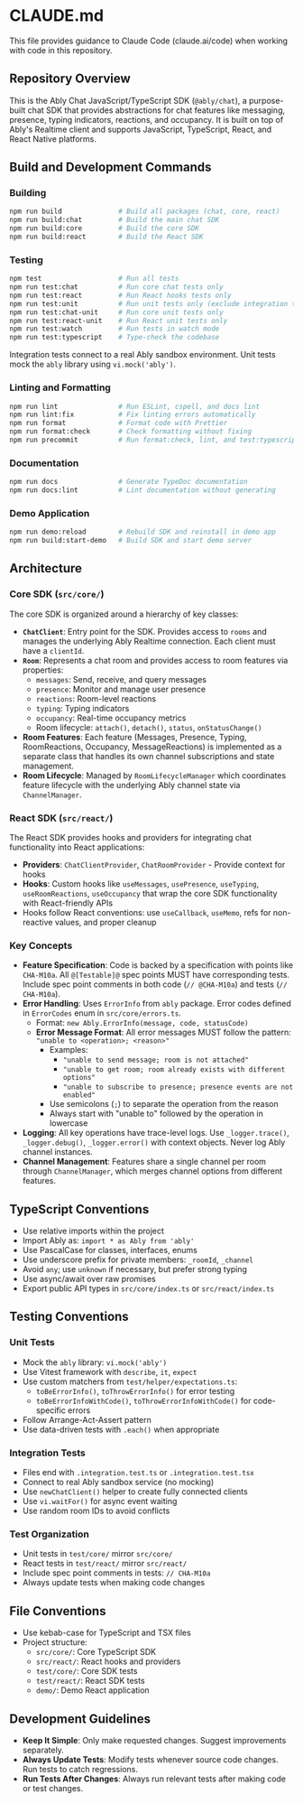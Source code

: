 # CLAUDE.md

This file provides guidance to Claude Code (claude.ai/code) when working with code in this repository.

## Repository Overview

This is the Ably Chat JavaScript/TypeScript SDK (`@ably/chat`), a purpose-built chat SDK that provides abstractions for chat features like messaging, presence, typing indicators, reactions, and occupancy. It is built on top of Ably's Realtime client and supports JavaScript, TypeScript, React, and React Native platforms.

## Build and Development Commands

### Building
```bash
npm run build              # Build all packages (chat, core, react)
npm run build:chat         # Build the main chat SDK
npm run build:core         # Build the core SDK
npm run build:react        # Build the React SDK
```

### Testing
```bash
npm test                   # Run all tests
npm run test:chat          # Run core chat tests only
npm run test:react         # Run React hooks tests only
npm run test:unit          # Run unit tests only (exclude integration tests)
npm run test:chat-unit     # Run core unit tests only
npm run test:react-unit    # Run React unit tests only
npm run test:watch         # Run tests in watch mode
npm run test:typescript    # Type-check the codebase
```

Integration tests connect to a real Ably sandbox environment. Unit tests mock the `ably` library using `vi.mock('ably')`.

### Linting and Formatting
```bash
npm run lint               # Run ESLint, cspell, and docs lint
npm run lint:fix           # Fix linting errors automatically
npm run format             # Format code with Prettier
npm run format:check       # Check formatting without fixing
npm run precommit          # Run format:check, lint, and test:typescript
```

### Documentation
```bash
npm run docs               # Generate TypeDoc documentation
npm run docs:lint          # Lint documentation without generating
```

### Demo Application
```bash
npm run demo:reload        # Rebuild SDK and reinstall in demo app
npm run build:start-demo   # Build SDK and start demo server
```

## Architecture

### Core SDK (`src/core/`)

The core SDK is organized around a hierarchy of key classes:

- **`ChatClient`**: Entry point for the SDK. Provides access to `rooms` and manages the underlying Ably Realtime connection. Each client must have a `clientId`.
- **`Room`**: Represents a chat room and provides access to room features via properties:
  - `messages`: Send, receive, and query messages
  - `presence`: Monitor and manage user presence
  - `reactions`: Room-level reactions
  - `typing`: Typing indicators
  - `occupancy`: Real-time occupancy metrics
  - Room lifecycle: `attach()`, `detach()`, `status`, `onStatusChange()`
- **Room Features**: Each feature (Messages, Presence, Typing, RoomReactions, Occupancy, MessageReactions) is implemented as a separate class that handles its own channel subscriptions and state management.
- **Room Lifecycle**: Managed by `RoomLifecycleManager` which coordinates feature lifecycle with the underlying Ably channel state via `ChannelManager`.

### React SDK (`src/react/`)

The React SDK provides hooks and providers for integrating chat functionality into React applications:

- **Providers**: `ChatClientProvider`, `ChatRoomProvider` - Provide context for hooks
- **Hooks**: Custom hooks like `useMessages`, `usePresence`, `useTyping`, `useRoomReactions`, `useOccupancy` that wrap the core SDK functionality with React-friendly APIs
- Hooks follow React conventions: use `useCallback`, `useMemo`, refs for non-reactive values, and proper cleanup

### Key Concepts

- **Feature Specification**: Code is backed by a specification with points like `CHA-M10a`. All `@[Testable]@` spec points MUST have corresponding tests. Include spec point comments in both code (`// @CHA-M10a`) and tests (`// CHA-M10a`).
- **Error Handling**: Uses `ErrorInfo` from `ably` package. Error codes defined in `ErrorCodes` enum in `src/core/errors.ts`. 
  - Format: `new Ably.ErrorInfo(message, code, statusCode)`
  - **Error Message Format**: All error messages MUST follow the pattern: `"unable to <operation>; <reason>"`
    - Examples:
      - `"unable to send message; room is not attached"`
      - `"unable to get room; room already exists with different options"`
      - `"unable to subscribe to presence; presence events are not enabled"`
    - Use semicolons (`;`) to separate the operation from the reason
    - Always start with "unable to" followed by the operation in lowercase
- **Logging**: All key operations have trace-level logs. Use `_logger.trace()`, `_logger.debug()`, `_logger.error()` with context objects. Never log Ably channel instances.
- **Channel Management**: Features share a single channel per room through `ChannelManager`, which merges channel options from different features.

## TypeScript Conventions

- Use relative imports within the project
- Import Ably as: `import * as Ably from 'ably'`
- Use PascalCase for classes, interfaces, enums
- Use underscore prefix for private members: `_roomId`, `_channel`
- Avoid `any`; use `unknown` if necessary, but prefer strong typing
- Use async/await over raw promises
- Export public API types in `src/core/index.ts` or `src/react/index.ts`

## Testing Conventions

### Unit Tests
- Mock the `ably` library: `vi.mock('ably')`
- Use Vitest framework with `describe`, `it`, `expect`
- Use custom matchers from `test/helper/expectations.ts`:
  - `toBeErrorInfo()`, `toThrowErrorInfo()` for error testing
  - `toBeErrorInfoWithCode()`, `toThrowErrorInfoWithCode()` for code-specific errors
- Follow Arrange-Act-Assert pattern
- Use data-driven tests with `.each()` when appropriate

### Integration Tests
- Files end with `.integration.test.ts` or `.integration.test.tsx`
- Connect to real Ably sandbox service (no mocking)
- Use `newChatClient()` helper to create fully connected clients
- Use `vi.waitFor()` for async event waiting
- Use random room IDs to avoid conflicts

### Test Organization
- Unit tests in `test/core/` mirror `src/core/`
- React tests in `test/react/` mirror `src/react/`
- Include spec point comments in tests: `// CHA-M10a`
- Always update tests when making code changes

## File Conventions

- Use kebab-case for TypeScript and TSX files
- Project structure:
  - `src/core/`: Core TypeScript SDK
  - `src/react/`: React hooks and providers
  - `test/core/`: Core SDK tests
  - `test/react/`: React SDK tests
  - `demo/`: Demo React application

## Development Guidelines

- **Keep It Simple**: Only make requested changes. Suggest improvements separately.
- **Always Update Tests**: Modify tests whenever source code changes. Run tests to catch regressions.
- **Run Tests After Changes**: Always run relevant tests after making code or test changes.
